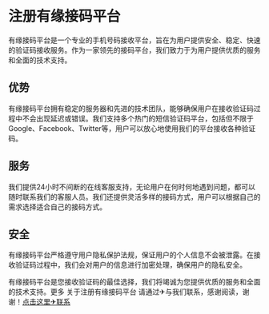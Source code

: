 # 注册有缘接码平台

有缘接码平台是一个专业的手机号码接收平台，旨在为用户提供安全、稳定、快速的验证码接收服务。作为一家领先的接码平台，我们致力于为用户提供优质的服务和全面的技术支持。

## 优势

有缘接码平台拥有稳定的服务器和先进的技术团队，能够确保用户在接收验证码过程中不会出现延迟或错误。我们支持多个热门的短信验证码平台，包括但不限于Google、Facebook、Twitter等，用户可以放心地使用我们的平台接收各种验证码。

## 服务

我们提供24小时不间断的在线客服支持，无论用户在何时何地遇到问题，都可以随时联系我们的客服人员。我们还提供灵活多样的接码方式，用户可以根据自己的需求选择适合自己的接码方式。

## 安全

有缘接码平台严格遵守用户隐私保护法规，保证用户的个人信息不会被泄露。在接收验证码过程中，我们会对用户的信息进行加密处理，确保用户的隐私安全。

有缘接码平台是您接收验证码的最佳选择，我们将竭诚为您提供优质的服务和全面的技术支持。更多 关于注册有缘接码平台 请通过✈与我们联系，感谢阅读，谢谢！[点击这里✈联系](https://t.me/LM999bot)